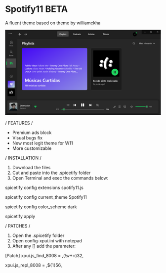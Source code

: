 # Spotify11 BETA
A fluent theme based on theme by williamckha

![preview](https://github.com/bathtimethiago/Spotify11/blob/main/preview.png)

/ FEATURES /

- Premium ads block
- Visual bugs fix
- New most legit theme for W11
- More customizable

/ INSTALLATION /

1. Download the files
2. Cut and paste into the .spicetify folder
3. Open Terminal and exec the commands below:

spicetify config extensions spotify11.js

spicetify config current_theme Spotify11

spicetify config color_scheme dark

spicetify apply


/ PATCHES /

1. Open the .spicetify folder
2. Open config-xpui.ini with notepad
3. After any [] add the parameter:

[Patch]
xpui.js_find_8008 = ,(\w+=)32,

xpui.js_repl_8008 = ,${1}56,

